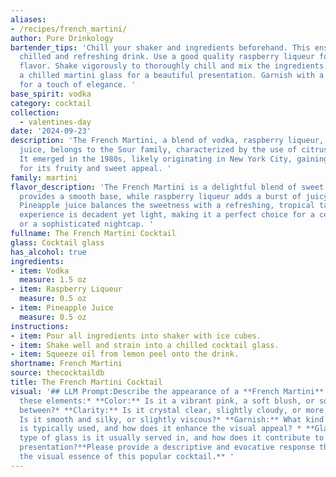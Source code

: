 ```yaml
---
aliases:
- /recipes/french_martini/
author: Pure Drinkology
bartender_tips: 'Chill your shaker and ingredients beforehand. This ensures a perfectly
  chilled and refreshing drink. Use a good quality raspberry liqueur for a richer
  flavor. Shake vigorously to thoroughly chill and mix the ingredients. Strain into
  a chilled martini glass for a beautiful presentation. Garnish with a fresh raspberry
  for a touch of elegance. '
base_spirit: vodka
category: cocktail
collection: 
  - valentines-day
date: '2024-09-23'
description: 'The French Martini, a blend of vodka, raspberry liqueur, and pineapple
  juice, belongs to the Sour family, characterized by the use of citrus and a sweetener.
  It emerged in the 1980s, likely originating in New York City, gaining popularity
  for its fruity and sweet appeal. '
family: martini
flavor_description: 'The French Martini is a delightful blend of sweet and tart. Vodka
  provides a smooth base, while raspberry liqueur adds a burst of juicy fruitiness.
  Pineapple juice balances the sweetness with a refreshing, tropical tang. The overall
  experience is decadent yet light, making it a perfect choice for a celebratory occasion
  or a sophisticated nightcap. '
fullname: The French Martini Cocktail
glass: Cocktail glass
has_alcohol: true
ingredients:
- item: Vodka
  measure: 1.5 oz
- item: Raspberry Liqueur
  measure: 0.5 oz
- item: Pineapple Juice
  measure: 0.5 oz
instructions:
- item: Pour all ingredients into shaker with ice cubes.
- item: Shake well and strain into a chilled cocktail glass.
- item: Squeeze oil from lemon peel onto the drink.
shortname: French Martini
source: thecocktaildb
title: The French Martini Cocktail
visual: '## LLM Prompt:Describe the appearance of a **French Martini** cocktail.  Consider
  these elements:* **Color:** Is it a vibrant pink, a soft blush, or somewhere in
  between?* **Clarity:** Is it crystal clear, slightly cloudy, or more opaque?* **Texture:**
  Is it smooth and silky, or slightly viscous?* **Garnish:** What kind of garnish
  is typically used, and how does it enhance the visual appeal? * **Glassware:** What
  type of glass is it usually served in, and how does it contribute to the overall
  presentation?**Please provide a descriptive and evocative response that captures
  the visual essence of this popular cocktail.** '
---
```



